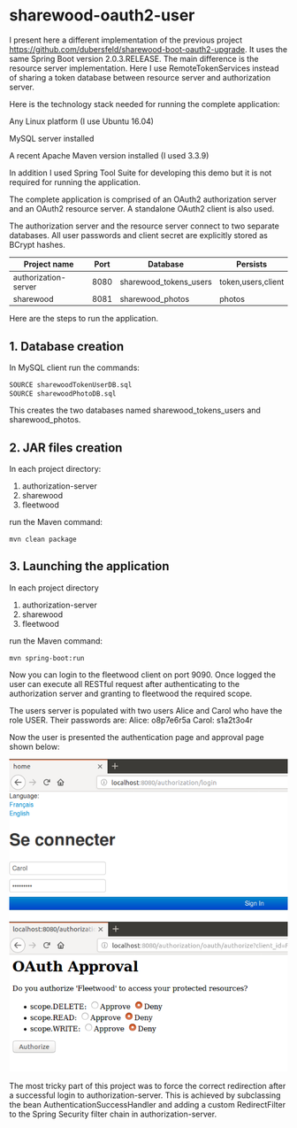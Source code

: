 # sharewood-oauth2-user

I present here a different implementation of the previous project https://github.com/dubersfeld/sharewood-boot-oauth2-upgrade. It uses the same Spring Boot version 2.0.3.RELEASE. The main difference is the resource server implementation. Here I use RemoteTokenServices instead of sharing a token database between resource server and authorization server.

Here is the technology stack needed for running the complete application:

Any Linux platform (I use Ubuntu 16.04)

MySQL server installed

A recent Apache Maven version installed (I used 3.3.9)

In addition I used Spring Tool Suite for developing this demo but it is not required for running the application.

The complete application is comprised of an OAuth2 authorization server and an OAuth2 resource server. A standalone OAuth2 client is also used.

The authorization server and the resource server connect to two separate databases. All user passwords and client secret are explicitly stored as BCrypt hashes.

Project name         | Port | Database                 | Persists
---------------------|------|--------------------------|----------
authorization-server | 8080 | sharewood\_tokens\_users | token,users,client
sharewood            | 8081 | sharewood\_photos        | photos


Here are the steps to run the application.

## 1. Database creation

In MySQL client run the commands:
```
SOURCE sharewoodTokenUserDB.sql
SOURCE sharewoodPhotoDB.sql 
```

This creates the two databases named sharewood\_tokens\_users and sharewood\_photos.

## 2. JAR files creation

In each project directory:
1. authorization-server
1. sharewood
1. fleetwood

run the Maven command:
```
mvn clean package
```
 
## 3. Launching the application

In each project directory
1. authorization-server
1. sharewood
1. fleetwood

run the Maven command:
```
mvn spring-boot:run
```

Now you can login to the fleetwood client on port 9090. Once logged the user can execute all RESTful request after authenticating to the authorization server and granting to fleetwood the required scope.

The users server is populated with two users Alice and Carol who have the role USER. Their passwords are:
Alice: o8p7e6r5a
Carol: s1a2t3o4r

Now the user is presented the authentication page and approval page shown below:

![alt text](images/authenticationPage.png "Authentication page")
![alt text](images/approvalPage.png "Approval page")

The most tricky part of this project was to force the correct redirection after a successful login to authorization-server. This is achieved by subclassing the bean AuthenticationSuccessHandler and adding a custom RedirectFilter to the Spring Security filter chain in authorization-server.



